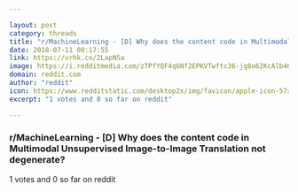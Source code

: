 ```yaml
---

layout: post
category: threads
title: "r/MachineLearning - [D] Why does the content code in Multimodal Unsupervised Image-to-Image Translation not degenerate?"
date: 2018-07-11 00:17:55
link: https://vrhk.co/2LapN5a
image: https://i.redditmedia.com/zTPfYQF4q6Nf2EPKVTwftc36-jg8o62KcAlb4Q19H3M.jpg?s=fe01d817678c7a9f1003e87f31628e3e
domain: reddit.com
author: "reddit"
icon: https://www.redditstatic.com/desktop2x/img/favicon/apple-icon-57x57.png
excerpt: "1 votes and 0 so far on reddit"

---
```


### r/MachineLearning - [D] Why does the content code in Multimodal Unsupervised Image-to-Image Translation not degenerate?

1 votes and 0 so far on reddit